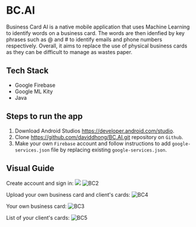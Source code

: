 # BC.AI

Business Card AI is a native mobile application that uses Machine Learning to identify words on a business card. 
The words are then idenfied by key phrases such as @ and # to identify emails and phone numbers respectively. Overall, it 
aims to replace the use of physical business cards as they can be difficult to manage as wastes paper. 

## Tech Stack

* Google Firebase
* Google ML Kity
* Java

## Steps to run the app
1. Download Android Studios https://developer.android.com/studio.
2. Clone https://github.com/daviddhong/BC.AI.git repository on ```Github```. 
3. Make your own ```Firebase``` account and follow instructions to add ```google-services.json``` file by replacing existing ```google-services.json```. 

## Visual Guide
Create account and sign in:
<img src= "https://imgur.com/c6qF6nN">
![BC2](https://imgur.com/U5b2hG1)

Upload your own business card and client's cards:
![BC4](https://imgur.com/hVI9Rid)

Your own business card:
![BC3](https://imgur.com/IJV0BX4)

List of your client's cards:
![BC5](https://imgur.com/xHippPL)

